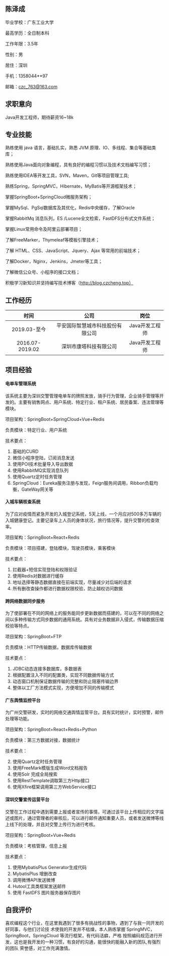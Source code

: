 ## 陈泽成

毕业学校：广东工业大学

最高学历：全日制本科

工作年限：3.5年

性别：男

居住：深圳

手机：1358044**97

邮箱：czc_763@163.com

## 求职意向

Java开发工程师，期待薪资16~18k

## 专业技能

熟练使用 java 语言，基础扎实，熟悉 JVM 原理、IO、多线程、集合等基础类库；

熟练使用Java面向对象编程，具有良好的编程习惯以及技术文档编写习惯；

熟练使用IDEA等开发工具，SVN，Maven，Git等项目管理工具;

熟练Spring，SpringMVC，Hibernate，MyBatis等开源框架技术；

掌握SpringBoot+SpringCloud微服务架构；

掌握MySql、PgSql数据库及其优化，Redis中央缓存，了解Oracle

掌握RabbitMq 消息队列，ES /Lucene全文检索，FastDFS分布式文件系统；

掌握Linux常用命令及阿里云部署项目；

了解FreeMarker，Thymeleaf等模板引擎技术；

了解 HTML、CSS、JavaScript、Jquery、Ajax 等常用的前端技术； 

了解Docker，Nginx，Jenkins，Jmeter等工具；

了解微信公众号、小程序的接口文档；

积极学习新知识并坚持编写技术博客（http://blog.czcheng.top）

## 工作经历

|      时间       |               公司               |      岗位      |
| :-------------: | :------------------------------: | :------------: |
|  2019.03-至今   | 平安国际智慧城市科技股份有限公司 | Java开发工程师 |
| 2016.07-2019.02 |      深圳市康塔科技有限公司      | Java开发工程师 |

## 项目经验

#### 电单车管理系统

该系统主要为深圳交警管理电单车的牌照发放，骑手行为管理，企业骑手管理等开发的。主要有销售网点、用户系统、特定行业、租户系统、居民备案、违法管理等模块。

项目架构：SpringBoot+SpringCloud+Vue+Redis

负责模块：特定行业、用户系统

技术要点：

1. 基础的CURD
2. 微信小程序登陆，订阅消息发送
3. 使用POI技术批量导入导出数据
4. 使用RabbitMQ实现消息队列
5. 使用Quartz定时任务管理
6. SpringCloud：Eureka服务注册与发现，Feign服务间调用，Ribbon负载均衡，GateWay网关等

#### 入城车辆核查系统

为了应对疫情而紧急开发的入城登记系统，5天上线，一个月应对500多万车辆的入城健康登记。主要记录车上人员的身体状况，旅行情况等，提升交警的检查效率。

项目架构：SpringBoot+React+Redis

负责模块：项目搭建，登陆模块，驾驶员模块，乘客模块

技术要点：

1. 拦截器+短信实现登陆和权限验证
2. 使用Redis对数据进行缓存
3. 地址选择等静态数据直接在前端实现，尽量减少对后端的请求
4. 所有删改查操作都进行数据权限校验，防止越权访问数据

#### 跨网络数据同步服务

为了使部署在不同的网络上的服务能同步更新数据而搭建的，可以在不同的网络之间以多种传输方式同步数据的通用系统。具有对业务数据非入侵式，传输数据压缩校验等特点。

项目架构：SpringBoot+FTP

负责模块：HTTP传输数据，数据库传输数据

技术要点：

1. JDBC动态连接多数据库，多数据表
2. 根据配置注入不同的配置类，实现不同数据传输方式
3. 动态窗口机制保证数据传输的完整和防止阻塞传输边界
4. 整体以工厂方法模式实现，方便增加不同的传输模式

#### 广东舆情监控平台

为广州交警研发，实时的网络交通舆情监管平台。具有实时统计，实时预警，邮件处理等功能。

项目架构：SpringBoot+React+Redis+Python

负责模块：第三方数据对接，数据统计

技术要点：

2. 使用Quartz定时任务管理
2. 使用FreeMark模版生成Word文档报告
3. 使用Solr 完成全局搜索  
4. 使用RestTemplate调取第三方Http接口
5. 使用Xfire框架调用第三方WebService接口

#### 深圳交警宣传运营平台

交警在工作过程中遇到需要上报或者宣传的事情，可通过该平台上传相应的文字描述或图片，通过管理者的审核后，可以进行邮件通知重要人员，或者发送微博等线上线下的处理，并且对交警上传行为进行考核。

项目架构：SpringBoot+Vue+Redis

负责模块：考核管理，信息上报

技术要点：

1. 使用MybatisPlus Generator生成代码
2. MybatisPlus 增删改查
3. 调用微博API发送微博
4. Hutool工具类框架发送邮件
5. 使用 FastDFS 图片服务器保存图片  

## 自我评价

喜欢编程这个行业，在这里我遇到了很多有挑战性的事物，遇到了与我一同开发的好同事，与他们讨论技
术使我的开发并不枯燥，本人熟练掌握 SpringMVC，SpringBoot，SpringCloud 等流行框架，有代码洁癖，严格
按照编码规范进行开发，这也是我开发的一种习惯，有良好的沟通，能很快的能融入新的团队,有强烈的团队
荣誉感，对工作充满激情。